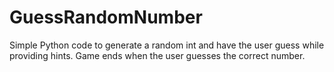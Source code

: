 # GuessRandomNumber
Simple Python code to generate a random int and have the user guess while providing hints. Game ends when the user guesses the correct number.
